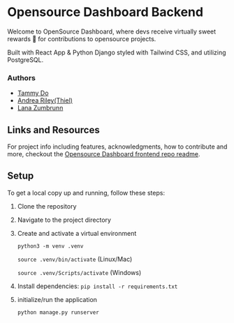 # Opensource Dashboard Backend

Welcome to OpenSource Dashboard, where devs receive virtually sweet rewards 🍩 for contributions to opensource projects. 

Built with React App & Python Django styled with Tailwind CSS, and utilizing PostgreSQL.

### Authors
- [Tammy Do](https://github.com/tammytdo)
- [Andrea Riley(Thiel)](https://github.com/ariley215)
- [Lana Zumbrunn](https://github.com/lana-z) 

## Links and Resources

For project info including features, acknowledgments, how to contribute and more, checkout the [Opensource Dashboard frontend repo readme](https://github.com/Open-Source-Dashboard/osd-frontend). 


## Setup
To get a local copy up and running, follow these steps:

1. Clone the repository
2. Navigate to the project directory
3. Create and activate a virtual environment 
    
    `python3 -m venv .venv`

    `source .venv/bin/activate` (Linux/Mac)

    `source .venv/Scripts/activate` (Windows)

4. Install dependencies:
`pip install -r requirements.txt`

5. initialize/run the application 
    
    `python manage.py runserver`
